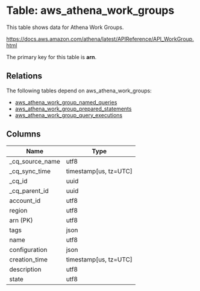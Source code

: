 # Table: aws_athena_work_groups

This table shows data for Athena Work Groups.

https://docs.aws.amazon.com/athena/latest/APIReference/API_WorkGroup.html

The primary key for this table is **arn**.

## Relations

The following tables depend on aws_athena_work_groups:
  - [aws_athena_work_group_named_queries](aws_athena_work_group_named_queries)
  - [aws_athena_work_group_prepared_statements](aws_athena_work_group_prepared_statements)
  - [aws_athena_work_group_query_executions](aws_athena_work_group_query_executions)

## Columns

| Name          | Type          |
| ------------- | ------------- |
|_cq_source_name|utf8|
|_cq_sync_time|timestamp[us, tz=UTC]|
|_cq_id|uuid|
|_cq_parent_id|uuid|
|account_id|utf8|
|region|utf8|
|arn (PK)|utf8|
|tags|json|
|name|utf8|
|configuration|json|
|creation_time|timestamp[us, tz=UTC]|
|description|utf8|
|state|utf8|